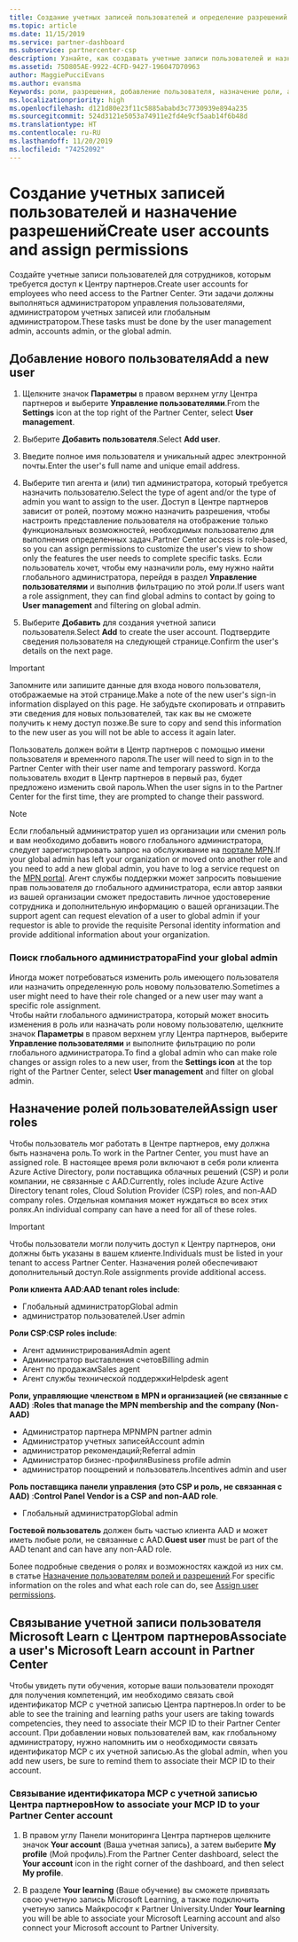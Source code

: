 ```yaml
---
title: Создание учетных записей пользователей и определение разрешений | Центр партнеров
ms.topic: article
ms.date: 11/15/2019
ms.service: partner-dashboard
ms.subservice: partnercenter-csp
description: Узнайте, как создавать учетные записи пользователей и назначать роли в Центре партнеров для каждого сотрудника, которому требуется доступ. Это могут делать пользователи с определенными правами администратора.
ms.assetid: 75D805AE-9922-4CFD-9427-196047D70963
author: MaggiePucciEvans
ms.author: evansma
Keywords: роли, разрешения, добавление пользователя, назначение роли, администратор, агент,
ms.localizationpriority: high
ms.openlocfilehash: d121d80e23f11c5885ababd3c7730939e894a235
ms.sourcegitcommit: 524d3121e5053a74911e2fd4e9cf5aab14f6b48d
ms.translationtype: HT
ms.contentlocale: ru-RU
ms.lasthandoff: 11/20/2019
ms.locfileid: "74252092"
---
```

# <a name="create-user-accounts-and-assign-permissions"></a><span data-ttu-id="af6a5-105">Создание учетных записей пользователей и назначение разрешений</span><span class="sxs-lookup"><span data-stu-id="af6a5-105">Create user accounts and assign permissions</span></span>

<span data-ttu-id="af6a5-106">Создайте учетные записи пользователей для сотрудников, которым требуется доступ к Центру партнеров.</span><span class="sxs-lookup"><span data-stu-id="af6a5-106">Create user accounts for employees who need access to the Partner Center.</span></span> <span data-ttu-id="af6a5-107">Эти задачи должны выполняться администратором управления пользователями, администратором учетных записей или глобальным администратором.</span><span class="sxs-lookup"><span data-stu-id="af6a5-107">These tasks must be done by the user management admin, accounts admin, or the global admin.</span></span> 


## <a name="add-a-new-user"></a><span data-ttu-id="af6a5-108">Добавление нового пользователя</span><span class="sxs-lookup"><span data-stu-id="af6a5-108">Add a new user</span></span>

1. <span data-ttu-id="af6a5-109">Щелкните значок **Параметры** в правом верхнем углу Центра партнеров и выберите **Управление пользователями**.</span><span class="sxs-lookup"><span data-stu-id="af6a5-109">From the **Settings** icon at the top right of the Partner Center, select **User management**.</span></span>

2.  <span data-ttu-id="af6a5-110">Выберите **Добавить пользователя**.</span><span class="sxs-lookup"><span data-stu-id="af6a5-110">Select **Add user**.</span></span>

3.  <span data-ttu-id="af6a5-111">Введите полное имя пользователя и уникальный адрес электронной почты.</span><span class="sxs-lookup"><span data-stu-id="af6a5-111">Enter the user's full name and unique email address.</span></span>

4.  <span data-ttu-id="af6a5-112">Выберите тип агента и (или) тип администратора, который требуется назначить пользователю.</span><span class="sxs-lookup"><span data-stu-id="af6a5-112">Select the type of agent and/or the type of admin you want to assign to the user.</span></span> <span data-ttu-id="af6a5-113">Доступ в Центре партнеров зависит от ролей, поэтому можно назначить разрешения, чтобы настроить представление пользователя на отображение только функциональных возможностей, необходимых пользователю для выполнения определенных задач.</span><span class="sxs-lookup"><span data-stu-id="af6a5-113">Partner Center access is role-based, so you can assign permissions to customize the user's view to show only the features the user needs to complete specific tasks.</span></span>  <span data-ttu-id="af6a5-114">Если пользователь хочет, чтобы ему назначили роль, ему нужно найти глобального администратора, перейдя в раздел **Управление пользователями** и выполнив фильтрацию по этой роли.</span><span class="sxs-lookup"><span data-stu-id="af6a5-114">If users want a role assignment, they can find global admins to contact by going to **User management** and filtering on global admin.</span></span>

5.  <span data-ttu-id="af6a5-115">Выберите **Добавить** для создания учетной записи пользователя.</span><span class="sxs-lookup"><span data-stu-id="af6a5-115">Select **Add** to create the user account.</span></span> <span data-ttu-id="af6a5-116">Подтвердите сведения пользователя на следующей странице.</span><span class="sxs-lookup"><span data-stu-id="af6a5-116">Confirm the user's details on the next page.</span></span>

> [!IMPORTANT]  
> <span data-ttu-id="af6a5-117">Запомните или запишите данные для входа нового пользователя, отображаемые на этой странице.</span><span class="sxs-lookup"><span data-stu-id="af6a5-117">Make a note of the new user's sign-in information displayed on this page.</span></span> <span data-ttu-id="af6a5-118">Не забудьте скопировать и отправить эти сведения для новых пользователей, так как вы не сможете получить к нему доступ позже.</span><span class="sxs-lookup"><span data-stu-id="af6a5-118">Be sure to copy and send this information to the new user as you will not be able to access it again later.</span></span> 

<span data-ttu-id="af6a5-119">Пользователь должен войти в Центр партнеров с помощью имени пользователя и временного пароля.</span><span class="sxs-lookup"><span data-stu-id="af6a5-119">The user will need to sign in to the Partner Center with their user name and temporary password.</span></span> <span data-ttu-id="af6a5-120">Когда пользователь входит в Центр партнеров в первый раз, будет предложено изменить свой пароль.</span><span class="sxs-lookup"><span data-stu-id="af6a5-120">When the user signs in to the Partner Center for the first time, they are prompted to change their password.</span></span> 

> [!NOTE]  
>  <span data-ttu-id="af6a5-121">Если глобальный администратор ушел из организации или сменил роль и вам необходимо добавить нового глобального администратора, следует зарегистрировать запрос на обслуживание на [портале MPN](https://partner.microsoft.com/support).</span><span class="sxs-lookup"><span data-stu-id="af6a5-121">If your global admin has left your organization or moved onto another role and you need to add a new global admin, you have to log a service request on the [MPN portal](https://partner.microsoft.com/support).</span></span> <span data-ttu-id="af6a5-122">Агент службы поддержки может запросить повышение прав пользователя до глобального администратора, если автор заявки из вашей организации сможет предоставить личное удостоверение сотрудника и дополнительную информацию о вашей организации.</span><span class="sxs-lookup"><span data-stu-id="af6a5-122">The support agent can request elevation of a user to global admin if your requestor is able to provide the requisite Personal identity information and provide additional information about your organization.</span></span>

### <a name="find-your-global-admin"></a><span data-ttu-id="af6a5-123">Поиск глобального администратора</span><span class="sxs-lookup"><span data-stu-id="af6a5-123">Find your global admin</span></span>

<span data-ttu-id="af6a5-124">Иногда может потребоваться изменить роль имеющего пользователя или назначить определенную роль новому пользователю.</span><span class="sxs-lookup"><span data-stu-id="af6a5-124">Sometimes a user might need to have their role changed or a new user may want a specific role assignment.</span></span>  
<span data-ttu-id="af6a5-125">Чтобы найти глобального администратора, который может вносить изменения в роль или назначать роли новому пользователю, щелкните значок **Параметры** в правом верхнем углу Центра партнеров, выберите **Управление пользователями** и выполните фильтрацию по роли глобального администратора.</span><span class="sxs-lookup"><span data-stu-id="af6a5-125">To find a global admin who can make role changes or assign roles to a new user, from the **Settings icon** at the top right of the Partner Center, select **User management** and filter on global admin.</span></span> 

## <a name="assign-user-roles"></a><span data-ttu-id="af6a5-126">Назначение ролей пользователей</span><span class="sxs-lookup"><span data-stu-id="af6a5-126">Assign user roles</span></span>

<span data-ttu-id="af6a5-127">Чтобы пользователь мог работать в Центре партнеров, ему должна быть назначена роль.</span><span class="sxs-lookup"><span data-stu-id="af6a5-127">To work in the Partner Center, you must have an assigned role.</span></span>  <span data-ttu-id="af6a5-128">В настоящее время роли включают в себя роли клиента Azure Active Directory, роли поставщика облачных решений (CSP) и роли компании, не связанные с AAD.</span><span class="sxs-lookup"><span data-stu-id="af6a5-128">Currently, roles include Azure Active Directory tenant roles, Cloud Solution Provider (CSP) roles, and non-AAD company roles.</span></span> <span data-ttu-id="af6a5-129">Отдельная компания может нуждаться во всех этих ролях.</span><span class="sxs-lookup"><span data-stu-id="af6a5-129">An individual company can have a need for all of these roles.</span></span>

>[!Important]
><span data-ttu-id="af6a5-130">Чтобы пользователи могли получить доступ к Центру партнеров, они должны быть указаны в вашем клиенте.</span><span class="sxs-lookup"><span data-stu-id="af6a5-130">Individuals must be listed in your tenant to access Partner Center.</span></span> <span data-ttu-id="af6a5-131">Назначения ролей обеспечивают дополнительный доступ.</span><span class="sxs-lookup"><span data-stu-id="af6a5-131">Role assignments provide additional access.</span></span>


<span data-ttu-id="af6a5-132">**Роли клиента AAD**:</span><span class="sxs-lookup"><span data-stu-id="af6a5-132">**AAD tenant roles include**:</span></span>
- <span data-ttu-id="af6a5-133">Глобальный администратор</span><span class="sxs-lookup"><span data-stu-id="af6a5-133">Global admin</span></span>
- <span data-ttu-id="af6a5-134">администратор пользователей.</span><span class="sxs-lookup"><span data-stu-id="af6a5-134">User admin</span></span>

<span data-ttu-id="af6a5-135">**Роли CSP**:</span><span class="sxs-lookup"><span data-stu-id="af6a5-135">**CSP roles include**:</span></span>
- <span data-ttu-id="af6a5-136">Агент администрирования</span><span class="sxs-lookup"><span data-stu-id="af6a5-136">Admin agent</span></span>
- <span data-ttu-id="af6a5-137">Администратор выставления счетов</span><span class="sxs-lookup"><span data-stu-id="af6a5-137">Billing admin</span></span>
- <span data-ttu-id="af6a5-138">Агент по продажам</span><span class="sxs-lookup"><span data-stu-id="af6a5-138">Sales agent</span></span>
- <span data-ttu-id="af6a5-139">Агент службы технической поддержки</span><span class="sxs-lookup"><span data-stu-id="af6a5-139">Helpdesk agent</span></span>

<span data-ttu-id="af6a5-140">**Роли, управляющие членством в MPN и организацией (не связанные с AAD)** :</span><span class="sxs-lookup"><span data-stu-id="af6a5-140">**Roles that manage the MPN membership and the company (Non-AAD)**</span></span>
- <span data-ttu-id="af6a5-141">Администратор партнера MPN</span><span class="sxs-lookup"><span data-stu-id="af6a5-141">MPN partner admin</span></span>
- <span data-ttu-id="af6a5-142">Администратор учетных записей</span><span class="sxs-lookup"><span data-stu-id="af6a5-142">Account admin</span></span>
- <span data-ttu-id="af6a5-143">администратор рекомендаций;</span><span class="sxs-lookup"><span data-stu-id="af6a5-143">Referral admin</span></span>
- <span data-ttu-id="af6a5-144">Администратор бизнес-профиля</span><span class="sxs-lookup"><span data-stu-id="af6a5-144">Business profile admin</span></span>
- <span data-ttu-id="af6a5-145">администратор поощрений и пользователь.</span><span class="sxs-lookup"><span data-stu-id="af6a5-145">Incentives admin and user</span></span>

<span data-ttu-id="af6a5-146">**Роль поставщика панели управления (это CSP и роль, не связанная с AAD)** :</span><span class="sxs-lookup"><span data-stu-id="af6a5-146">**Control Panel Vendor is a CSP and non-AAD role**.</span></span>
- <span data-ttu-id="af6a5-147">Глобальный администратор</span><span class="sxs-lookup"><span data-stu-id="af6a5-147">Global admin</span></span>

<span data-ttu-id="af6a5-148">**Гостевой пользователь** должен быть частью клиента AAD и может иметь любые роли, не связанные с AAD.</span><span class="sxs-lookup"><span data-stu-id="af6a5-148">**Guest user** must be part of the AAD tenant and can have any non-AAD role.</span></span>

<span data-ttu-id="af6a5-149">Более подробные сведения о ролях и возможностях каждой из них см. в статье [Назначение пользователям ролей и разрешений](permissions-overview.md).</span><span class="sxs-lookup"><span data-stu-id="af6a5-149">For specific information on the roles and what each role can do, see [Assign user permissions](permissions-overview.md).</span></span>

## <a name="associate-a-users-microsoft-learn-account-in-partner-center"></a><span data-ttu-id="af6a5-150">Связывание учетной записи пользователя Microsoft Learn с Центром партнеров</span><span class="sxs-lookup"><span data-stu-id="af6a5-150">Associate a user's Microsoft Learn account in Partner Center</span></span>

<span data-ttu-id="af6a5-151">Чтобы увидеть пути обучения, которые ваши пользователи проходят для получения компетенций, им необходимо связать свой идентификатор MCP с учетной записью Центра партнеров.</span><span class="sxs-lookup"><span data-stu-id="af6a5-151">In order to be able to see the training and learning paths your users are taking towards competencies, they need to associate their MCP ID to their Partner Center account.</span></span> <span data-ttu-id="af6a5-152">При добавлении новых пользователей вам, как глобальному администратору, нужно напомнить им о необходимости связать идентификатор MCP с их учетной записью.</span><span class="sxs-lookup"><span data-stu-id="af6a5-152">As the global admin, when you add new users, be sure to remind them to associate their MCP ID to their account.</span></span> 

### <a name="how-to-associate-your-mcp-id-to-your-partner-center-account"></a><span data-ttu-id="af6a5-153">Связывание идентификатора MCP с учетной записью Центра партнеров</span><span class="sxs-lookup"><span data-stu-id="af6a5-153">How to associate your MCP ID to your Partner Center account</span></span>

1. <span data-ttu-id="af6a5-154">В правом углу Панели мониторинга Центра партнеров щелкните значок **Your account** (Ваша учетная запись), а затем выберите **My profile** (Мой профиль).</span><span class="sxs-lookup"><span data-stu-id="af6a5-154">From the Partner Center dashboard, select the **Your account** icon in the right corner of the dashboard, and then select **My profile**.</span></span>

2. <span data-ttu-id="af6a5-155">В разделе **Your learning** (Ваше обучение) вы сможете привязать свою учетную запись Microsoft Learning, а также подключить учетную запись Майкрософт к Partner University.</span><span class="sxs-lookup"><span data-stu-id="af6a5-155">Under **Your learning** you will be able to associate your Microsoft Learning account and also connect your Microsoft account to Partner University.</span></span>








